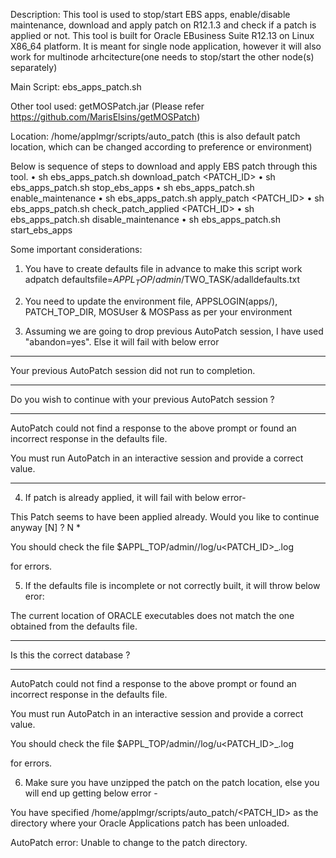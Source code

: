 Description: 
This tool is used to stop/start EBS apps, enable/disable maintenance, download and apply patch on R12.1.3 and check if a patch is applied or not. This tool is built for Oracle EBusiness Suite R12.13 on Linux X86_64 platform. It is meant for single node application, however it will also work for multinode arhcitecture(one needs to stop/start the other node(s) separately)

Main Script: ebs_apps_patch.sh

Other tool used: getMOSPatch.jar (Please refer https://github.com/MarisElsins/getMOSPatch)

Location: /home/applmgr/scripts/auto_patch (this is also default patch location, which can be changed according to preference or environment)

Below is sequence of steps to download and apply EBS patch through this tool.
•	sh ebs_apps_patch.sh download_patch <PATCH_ID>
•	sh ebs_apps_patch.sh stop_ebs_apps
•	sh ebs_apps_patch.sh enable_maintenance
•	sh ebs_apps_patch.sh apply_patch <PATCH_ID>
•	sh ebs_apps_patch.sh check_patch_applied <PATCH_ID>
•	sh ebs_apps_patch.sh disable_maintenance
•	sh ebs_apps_patch.sh start_ebs_apps

Some important considerations:

1. You have to create defaults file in advance to make this script work
adpatch defaultsfile=$APPL_TOP/admin/$TWO_TASK/adalldefaults.txt

2. You need to update the environment file, APPSLOGIN(apps/<password>), PATCH_TOP_DIR, MOSUser & MOSPass as per your environment

3. Assuming we are going to drop previous AutoPatch session, I have used "abandon=yes". Else it will fail with below error

--------------------------
Your previous AutoPatch session did not run to completion.

***
Do you wish to continue with your previous AutoPatch session ?
***

AutoPatch could not find a response to the above prompt
or found an incorrect response in the defaults file.

You must run AutoPatch in an interactive session
and provide a correct value.

------------------------------

4. If patch is already applied, it will fail with below error-

This Patch seems to have been applied already.
Would you like to continue anyway  [N] ? N *

You should check the file
$APPL_TOP/admin/<SID>/log/u<PATCH_ID>_<DATE>.log

for errors.

5. If the defaults file is incomplete or not correctly built, it will throw below eror:
 
The current location of ORACLE executables does not match the one
obtained from the defaults file.

***
Is this the correct database ?
***

AutoPatch could not find a response to the above prompt
or found an incorrect response in the defaults file.

You must run AutoPatch in an interactive session
and provide a correct value.


You should check the file
$APPL_TOP/admin/<SID>/log/u<PATCH_ID>_<DATE>.log

for errors.

6. Make sure you have unzipped the patch on the patch location, else you will end up getting below error -

You have specified /home/applmgr/scripts/auto_patch/<PATCH_ID> as the directory where your Oracle Applications patch has been unloaded.

AutoPatch error:
Unable to change to the patch directory.
